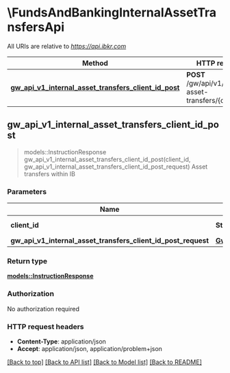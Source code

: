 # \FundsAndBankingInternalAssetTransfersApi

All URIs are relative to *https://api.ibkr.com*

Method | HTTP request | Description
------------- | ------------- | -------------
[**gw_api_v1_internal_asset_transfers_client_id_post**](FundsAndBankingInternalAssetTransfersApi.md#gw_api_v1_internal_asset_transfers_client_id_post) | **POST** /gw/api/v1/internal-asset-transfers/{clientId} | Asset transfers within IB



## gw_api_v1_internal_asset_transfers_client_id_post

> models::InstructionResponse gw_api_v1_internal_asset_transfers_client_id_post(client_id, gw_api_v1_internal_asset_transfers_client_id_post_request)
Asset transfers within IB

### Parameters


Name | Type | Description  | Required | Notes
------------- | ------------- | ------------- | ------------- | -------------
**client_id** | **String** | The client's clientId | [required] |
**gw_api_v1_internal_asset_transfers_client_id_post_request** | [**GwApiV1InternalAssetTransfersClientIdPostRequest**](GwApiV1InternalAssetTransfersClientIdPostRequest.md) |  | [required] |

### Return type

[**models::InstructionResponse**](InstructionResponse.md)

### Authorization

No authorization required

### HTTP request headers

- **Content-Type**: application/json
- **Accept**: application/json, application/problem+json

[[Back to top]](#) [[Back to API list]](../README.md#documentation-for-api-endpoints) [[Back to Model list]](../README.md#documentation-for-models) [[Back to README]](../README.md)


